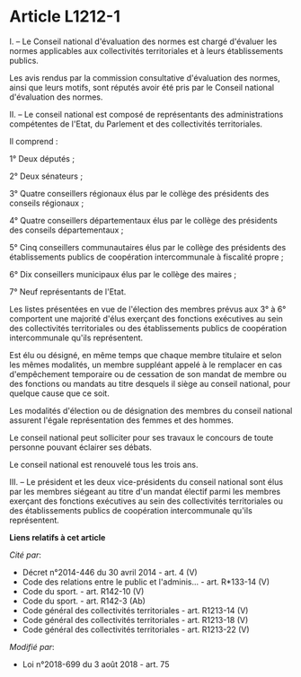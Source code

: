 # Article L1212-1

I. – Le Conseil national d'évaluation des normes est chargé d'évaluer les normes applicables aux collectivités territoriales
et à leurs établissements publics.

Les avis rendus par la commission consultative d'évaluation des normes, ainsi que leurs motifs, sont réputés avoir été pris
par le Conseil national d'évaluation des normes.

II. – Le conseil national est composé de représentants des administrations compétentes de l'Etat, du Parlement et des
collectivités territoriales.

Il comprend :

1° Deux députés ;

2° Deux sénateurs ;

3° Quatre conseillers régionaux élus par le collège des présidents des conseils régionaux ;

4° Quatre conseillers départementaux élus par le collège des présidents des conseils départementaux ;

5° Cinq conseillers communautaires élus par le collège des présidents des établissements publics de coopération
intercommunale à fiscalité propre ;

6° Dix conseillers municipaux élus par le collège des maires ;

7° Neuf représentants de l'Etat.

Les listes présentées en vue de l'élection des membres prévus aux 3° à 6° comportent une majorité d'élus exerçant des
fonctions exécutives au sein des collectivités territoriales ou des établissements publics de coopération intercommunale
qu'ils représentent.

Est élu ou désigné, en même temps que chaque membre titulaire et selon les mêmes modalités, un membre suppléant appelé à le
remplacer en cas d'empêchement temporaire ou de cessation de son mandat de membre ou des fonctions ou mandats au titre
desquels il siège au conseil national, pour quelque cause que ce soit.

Les modalités d'élection ou de désignation des membres du conseil national assurent l'égale représentation des femmes et des
hommes.

Le conseil national peut solliciter pour ses travaux le concours de toute personne pouvant éclairer ses débats.

Le conseil national est renouvelé tous les trois ans.

III. – Le président et les deux vice-présidents du conseil national sont élus par les membres siégeant au titre d'un mandat
électif parmi les membres exerçant des fonctions exécutives au sein des collectivités territoriales ou des établissements
publics de coopération intercommunale qu'ils représentent.

**Liens relatifs à cet article**

_Cité par_:

  - Décret n°2014-446 du 30 avril 2014 - art. 4 (V)
  - Code des relations entre le public et l'adminis... - art. R*133-14 (V)
  - Code du sport. - art. R142-10 (V)
  - Code du sport. - art. R142-3 (Ab)
  - Code général des collectivités territoriales - art. R1213-14 (V)
  - Code général des collectivités territoriales - art. R1213-18 (V)
  - Code général des collectivités territoriales - art. R1213-22 (V)

_Modifié par_:

  - Loi n°2018-699 du 3 août 2018 - art. 75
